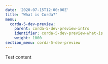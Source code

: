 ```yaml
---
date: '2020-07-15T12:00:00Z'
title: "What is Corda?"
menu:
  corda-5-dev-preview:
    parent: corda-5-dev-preview-intro
    identifier: corda-5-dev-preview-what-is
    weight: 1000
section_menu: corda-5-dev-preview
---
```


Test content
